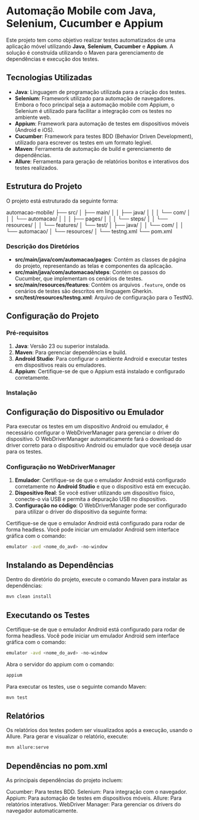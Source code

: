 # Automação Mobile com Java, Selenium, Cucumber e Appium

Este projeto tem como objetivo realizar testes automatizados de uma aplicação móvel utilizando **Java**, **Selenium**, **Cucumber** e **Appium**. A solução é construída utilizando o Maven para gerenciamento de dependências e execução dos testes.

## Tecnologias Utilizadas

- **Java**: Linguagem de programação utilizada para a criação dos testes.
- **Selenium**: Framework utilizado para automação de navegadores. Embora o foco principal seja a automação mobile com Appium, o Selenium é utilizado para facilitar a integração com os testes no ambiente web.
- **Appium**: Framework para automação de testes em dispositivos móveis (Android e iOS).
- **Cucumber**: Framework para testes BDD (Behavior Driven Development), utilizado para escrever os testes em um formato legível.
- **Maven**: Ferramenta de automação de build e gerenciamento de dependências.
- **Allure**: Ferramenta para geração de relatórios bonitos e interativos dos testes realizados.

## Estrutura do Projeto

O projeto está estruturado da seguinte forma:

automacao-mobile/
├── src/
│ ├── main/
│ │ ├── java/
│ │ │ └── com/
│ │ │ └── automacao/
│ │ │ ├── pages/
│ │ │ └── steps/
│ │ └── resources/
│ │ └── features/
│ └── test/
│ ├── java/
│ │ └── com/
│ │ └── automacao/
│ └── resources/
│ └── testng.xml
└── pom.xml

### Descrição dos Diretórios

- **src/main/java/com/automacao/pages**: Contém as classes de página do projeto, representando as telas e componentes da aplicação.
- **src/main/java/com/automacao/steps**: Contém os passos do Cucumber, que implementam os cenários de testes.
- **src/main/resources/features**: Contém os arquivos `.feature`, onde os cenários de testes são descritos em linguagem Gherkin.
- **src/test/resources/testng.xml**: Arquivo de configuração para o TestNG.

## Configuração do Projeto

### Pré-requisitos

1. **Java**: Versão 23 ou superior instalada.
2. **Maven**: Para gerenciar dependências e build.
3. **Android Studio**: Para configurar o ambiente Android e executar testes em dispositivos reais ou emuladores.
4. **Appium**: Certifique-se de que o Appium está instalado e configurado corretamente.

### Instalação

## Configuração do Dispositivo ou Emulador

Para executar os testes em um dispositivo Android ou emulador, é necessário configurar o WebDriverManager para gerenciar o driver do dispositivo. O WebDriverManager automaticamente fará o download do driver correto para o dispositivo Android ou emulador que você deseja usar para os testes.

### Configuração no WebDriverManager

1. **Emulador**: Certifique-se de que o emulador Android está configurado corretamente no **Android Studio** e que o dispositivo está em execução.
2. **Dispositivo Real**: Se você estiver utilizando um dispositivo físico, conecte-o via USB e permita a depuração USB no dispositivo.
3. **Configuração no código**: O WebDriverManager pode ser configurado para utilizar o driver do dispositivo da seguinte forma:

Certifique-se de que o emulador Android está configurado para rodar de forma headless. Você pode iniciar um emulador Android sem interface gráfica com o comando:

```bash
emulator -avd <nome_do_avd> -no-window
```

## Instalando as Dependências

Dentro do diretório do projeto, execute o comando Maven para instalar as dependências:

```bash
mvn clean install
```

## Executando os Testes

Certifique-se de que o emulador Android está configurado para rodar de forma headless. Você pode iniciar um emulador Android sem interface gráfica com o comando:

```bash
emulator -avd <nome_do_avd> -no-window
```

Abra o servidor do appium com o comando:

```bash
appium
```

Para executar os testes, use o seguinte comando Maven:

```bash
mvn test
```

## Relatórios

Os relatórios dos testes podem ser visualizados após a execução, usando o Allure. Para gerar e visualizar o relatório, execute:

```bash
mvn allure:serve
```

## Dependências no pom.xml

As principais dependências do projeto incluem:

Cucumber: Para testes BDD.
Selenium: Para integração com o navegador.
Appium: Para automação de testes em dispositivos móveis.
Allure: Para relatórios interativos.
WebDriver Manager: Para gerenciar os drivers do navegador automaticamente.
